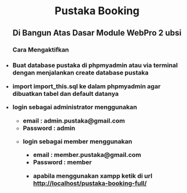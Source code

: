 <h1 align="center">Pustaka Booking</h1><h2 align="center">Di Bangun Atas Dasar Module WebPro 2 ubsi</h2><ul><h3>Cara Mengaktifkan<h3><li><p>Buat database pustaka di phpmyadmin atau via terminal dengan menjalankan create database pustaka</p></li><li><p>import import_this.sql ke dalam phpmyadmin agar dibuatkan tabel dan default datanya</p></li><li><p>login sebagai administrator menggunakan <ul><li>email  : admin.pustaka@gmail.com</li> <li>Password : admin</li></li><li><p>login sebagai member menggunakan <ul><li>email  : member.pustaka@gmail.com</li> <li>Password : member</li></li><li><p>apabila menggunakan xampp ketik di url <a href="http://localhost/pustaka-booking-full/">http://localhost/pustaka-booking-full/</a></p></li></ul></p></li></ul>
